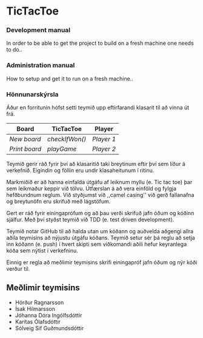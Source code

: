 TicTacToe
=========

### Development manual

In order to be able to get the project to build on a fresh machine one needs to do..


### Administration manual

How to setup and get it to run on a fresh machine..

### Hönnunarskýrsla

Áður en forritunin hófst setti teymið upp eftirfarandi klasarit til að vinna út frá.

Board                    | TicTacToe               | Player             
-------------------------|-------------------------|------------
*New board*              |*checkIfWon()*           | *Player 1*         
*Print board*            |*playGame*               | *Player 2*         

Teymið gerir ráð fyrir því að klasaritið taki breytinum eftir því sem líður á verkefnið. Eigindin og föllin eru undir klasaheitunum í ritinu.

Markmiðið er að hanna einfalda útgáfu af leiknum myllu (e. Tic tac toe) þar sem leikmaður keppir við tölvu. Útfærslan á að vera einföld og fylgja hefðbundnum reglum. Við styðjumst við ,,camel casing'' við gerð fallanafna og breytunöfn eru skrifuð með lágstöfum.

Gert er ráð fyrir einingaprófum og að þau verði skrifuð jafn óðum og kóðinn sjálfur. Með því styðst teymið við TDD (e. test driven development).

Teymið notar GitHub til að halda utan um kóðann og auðvelda aðgengi allra aðila teymisins að nýjustu útgáfu kóðans. Teymið setur sér þá reglu að setja inn kóðann (e. push) í hvert skipti sem viðkomandi aðili hefur keyranlega kóða sem nýtist í verkefninu.

Einnig er regla að meðlimir teymisins skrifi einingapróf jafn óðum og nýr kóði verður til.



## Meðlimir teymisins

- Hörður Ragnarsson
- Ísak Hilmarsson
- Jóhanna Dóra Ingólfsdóttir
- Karítas Ólafsdóttir
- Sólveig Sif Guðmundsdóttir

